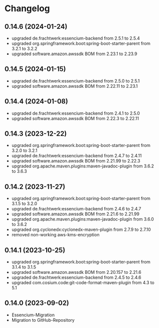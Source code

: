 # Changelog

## 0.14.6 (2024-01-24)

- upgraded de.frachtwerk:essencium-backend from 2.5.1 to 2.5.4
- upgraded org.springframework.boot:spring-boot-starter-parent from 3.2.1 to 3.2.2
- upgraded software.amazon.awssdk BOM from 2.23.1 to 2.23.9

## 0.14.5 (2024-01-15)

- upgraded de.frachtwerk:essencium-backend from 2.5.0 to 2.5.1
- upgraded software.amazon.awssdk BOM from 2.22.11 to 2.23.1

## 0.14.4 (2024-01-08)

- upgraded de.frachtwerk:essencium-backend from 2.4.1 to 2.5.0
- upgraded software.amazon.awssdk BOM from 2.22.3 to 2.22.11

## 0.14.3 (2023-12-22)

- upgraded org.springframework.boot:spring-boot-starter-parent from 3.2.0 to 3.2.1
- upgraded de.frachtwerk:essencium-backend from 2.4.7 to 2.4.11
- upgraded software.amazon.awssdk BOM from 2.21.99 to 2.22.3
- upgraded org.apache.maven.plugins:maven-javadoc-plugin from 3.6.2 to 3.6.3

## 0.14.2 (2023-11-27)

- upgraded org.springframework.boot:spring-boot-starter-parent from 3.1.5 to 3.2.0
- upgraded de.frachtwerk:essencium-backend from 2.4.6 to 2.4.7
- upgraded software.amazon.awssdk BOM from 2.21.6 to 2.21.99
- upgraded org.apache.maven.plugins:maven-javadoc-plugin from 3.6.0 to 3.6.2
- upgraded org.cyclonedx:cyclonedx-maven-plugin from 2.7.9 to 2.7.10
- removed non-working aws-kms-encryption

## 0.14.1 (2023-10-25)

- upgraded org.springframework.boot:spring-boot-starter-parent from 3.1.4 to 3.1.5
- upgraded software.amazon.awssdk BOM from 2.20.157 to 2.21.6
- upgraded de.frachtwerk:essencium-backend from 2.4.5 to 2.4.6
- upgraded com.cosium.code:git-code-format-maven-plugin from 4.3 to 5.1

## 0.14.0 (2023-09-02)

- Essencium-Migration
- Migration to GitHub-Repository